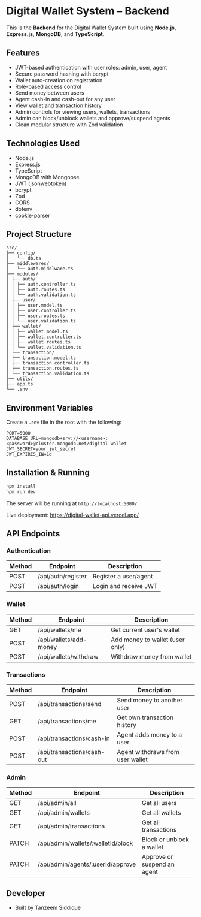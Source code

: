 # Digital Wallet System – Backend

This is the **Backend** for the Digital Wallet System built using **Node.js**, **Express.js**, **MongoDB**, and **TypeScript**.

## Features

- JWT-based authentication with user roles: admin, user, agent
- Secure password hashing with bcrypt
- Wallet auto-creation on registration
- Role-based access control
- Send money between users
- Agent cash-in and cash-out for any user
- View wallet and transaction history
- Admin controls for viewing users, wallets, transactions
- Admin can block/unblock wallets and approve/suspend agents
- Clean modular structure with Zod validation

## Technologies Used

- Node.js
- Express.js
- TypeScript
- MongoDB with Mongoose
- JWT (jsonwebtoken)
- bcrypt
- Zod
- CORS
- dotenv
- cookie-parser

## Project Structure

```
src/
├── config/
│   └── db.ts
├── middlewares/
│   └── auth.middlware.ts
├── modules/
│ ├── auth/
│ │ ├── auth.controller.ts
│ │ ├── auth.routes.ts
│ │ └── auth.validation.ts
│ ├── user/
│ │ ├── user.model.ts
│ │ ├── user.controller.ts
│ │ ├── user.routes.ts
│ │ └── user.validation.ts
│ ├── wallet/
│ │ ├── wallet.model.ts
│ │ ├── wallet.controller.ts
│ │ ├── wallet.routes.ts
│ │ └── wallet.validation.ts
│ └── transaction/
│ ├── transaction.model.ts
│ ├── transaction.controller.ts
│ ├── transaction.routes.ts
│ └── transaction.validation.ts
├── utils/
├── app.ts
└── .env

```

## Environment Variables

Create a `.env` file in the root with the following:

```env
PORT=5000
DATABASE_URL=mongodb+srv://<username>:<password>@cluster.mongodb.net/digital-wallet
JWT_SECRET=your_jwt_secret
JWT_EXPIRES_IN=1d
```

## Installation & Running

```bash
npm install
npm run dev
```

The server will be running at `http://localhost:5000/`.

Live deployment:
https://digital-wallet-api.vercel.app/

## API Endpoints

### Authentication

| Method | Endpoint           | Description           |
| ------ | ------------------ | --------------------- |
| POST   | /api/auth/register | Register a user/agent |
| POST   | /api/auth/login    | Login and receive JWT |

### Wallet

| Method | Endpoint               | Description                     |
| ------ | ---------------------- | ------------------------------- |
| GET    | /api/wallets/me        | Get current user's wallet       |
| POST   | /api/wallets/add-money | Add money to wallet (user only) |
| POST   | /api/wallets/withdraw  | Withdraw money from wallet      |

### Transactions

| Method | Endpoint                   | Description                      |
| ------ | -------------------------- | -------------------------------- |
| POST   | /api/transactions/send     | Send money to another user       |
| GET    | /api/transactions/me       | Get own transaction history      |
| POST   | /api/transactions/cash-in  | Agent adds money to a user       |
| POST   | /api/transactions/cash-out | Agent withdraws from user wallet |

### Admin

| Method | Endpoint                            | Description                 |
| ------ | ----------------------------------- | --------------------------- |
| GET    | /api/admin/all                      | Get all users               |
| GET    | /api/admin/wallets                  | Get all wallets             |
| GET    | /api/admin/transactions             | Get all transactions        |
| PATCH  | /api/admin/wallets/\:walletId/block | Block or unblock a wallet   |
| PATCH  | /api/admin/agents/\:userId/approve  | Approve or suspend an agent |

## Developer

- Built by Tanzeem Siddique
